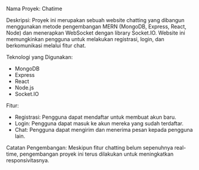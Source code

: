 Nama Proyek: Chatime

Deskripsi:
Proyek ini merupakan sebuah website chatting yang dibangun menggunakan metode pengembangan MERN (MongoDB, Express, React, Node) dan menerapkan WebSocket dengan library Socket.IO. Website ini memungkinkan pengguna untuk melakukan registrasi, login, dan berkomunikasi melalui fitur chat.

Teknologi yang Digunakan:

- MongoDB
- Express
- React
- Node.js
- Socket.IO

Fitur:
- Registrasi: Pengguna dapat mendaftar untuk membuat akun baru.
- Login: Pengguna dapat masuk ke akun mereka yang sudah terdaftar.
- Chat: Pengguna dapat mengirim dan menerima pesan kepada pengguna lain.

Catatan Pengembangan:
Meskipun fitur chatting belum sepenuhnya real-time, pengembangan proyek ini terus dilakukan untuk meningkatkan responsivitasnya.
